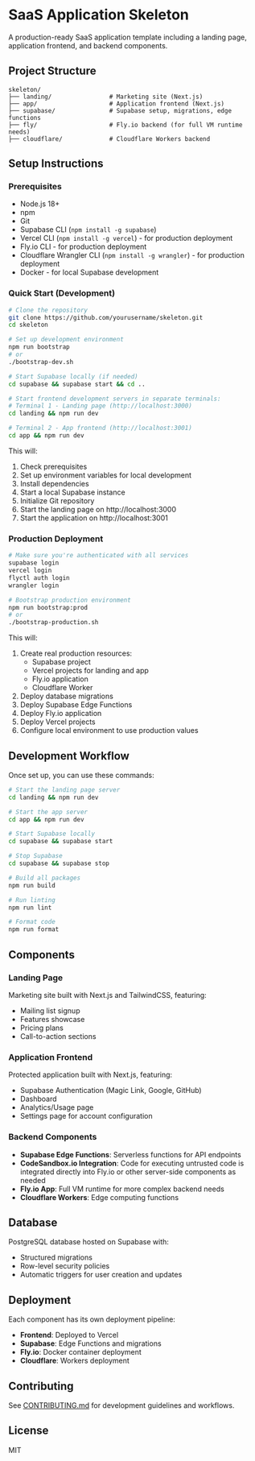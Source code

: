 # SaaS Application Skeleton

A production-ready SaaS application template including a landing page, application frontend, and backend components.

## Project Structure

```
skeleton/
├── landing/                # Marketing site (Next.js)
├── app/                    # Application frontend (Next.js)
├── supabase/               # Supabase setup, migrations, edge functions
├── fly/                    # Fly.io backend (for full VM runtime needs)
├── cloudflare/             # Cloudflare Workers backend
```

## Setup Instructions

### Prerequisites

- Node.js 18+
- npm
- Git
- Supabase CLI (`npm install -g supabase`)
- Vercel CLI (`npm install -g vercel`) - for production deployment
- Fly.io CLI - for production deployment
- Cloudflare Wrangler CLI (`npm install -g wrangler`) - for production deployment
- Docker - for local Supabase development

### Quick Start (Development)

```bash
# Clone the repository
git clone https://github.com/yourusername/skeleton.git
cd skeleton

# Set up development environment
npm run bootstrap
# or
./bootstrap-dev.sh

# Start Supabase locally (if needed)
cd supabase && supabase start && cd ..

# Start frontend development servers in separate terminals:
# Terminal 1 - Landing page (http://localhost:3000)
cd landing && npm run dev

# Terminal 2 - App frontend (http://localhost:3001)
cd app && npm run dev
```

This will:
1. Check prerequisites
2. Set up environment variables for local development
3. Install dependencies
4. Start a local Supabase instance
5. Initialize Git repository
6. Start the landing page on http://localhost:3000
7. Start the application on http://localhost:3001

### Production Deployment

```bash
# Make sure you're authenticated with all services
supabase login
vercel login
flyctl auth login
wrangler login

# Bootstrap production environment
npm run bootstrap:prod
# or
./bootstrap-production.sh
```

This will:
1. Create real production resources:
   - Supabase project
   - Vercel projects for landing and app
   - Fly.io application
   - Cloudflare Worker
2. Deploy database migrations
3. Deploy Supabase Edge Functions
4. Deploy Fly.io application
5. Deploy Vercel projects
6. Configure local environment to use production values

## Development Workflow

Once set up, you can use these commands:

```bash
# Start the landing page server
cd landing && npm run dev

# Start the app server 
cd app && npm run dev

# Start Supabase locally
cd supabase && supabase start

# Stop Supabase
cd supabase && supabase stop

# Build all packages
npm run build

# Run linting
npm run lint

# Format code
npm run format
```

## Components

### Landing Page

Marketing site built with Next.js and TailwindCSS, featuring:
- Mailing list signup
- Features showcase
- Pricing plans
- Call-to-action sections

### Application Frontend

Protected application built with Next.js, featuring:
- Supabase Authentication (Magic Link, Google, GitHub)
- Dashboard
- Analytics/Usage page
- Settings page for account configuration

### Backend Components

- **Supabase Edge Functions**: Serverless functions for API endpoints
- **CodeSandbox.io Integration**: Code for executing untrusted code is integrated directly into Fly.io or other server-side components as needed
- **Fly.io App**: Full VM runtime for more complex backend needs
- **Cloudflare Workers**: Edge computing functions

## Database

PostgreSQL database hosted on Supabase with:
- Structured migrations
- Row-level security policies
- Automatic triggers for user creation and updates

## Deployment

Each component has its own deployment pipeline:

- **Frontend**: Deployed to Vercel
- **Supabase**: Edge Functions and migrations
- **Fly.io**: Docker container deployment
- **Cloudflare**: Workers deployment

## Contributing

See [CONTRIBUTING.md](CONTRIBUTING.md) for development guidelines and workflows.

## License

MIT